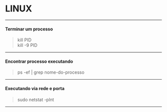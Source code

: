 # LINUX
---
 
#### Terminar um processo

 >kill PID  
 kill -9 PID

---

#### Encontrar processo executando

>ps -ef | grep nome-do-processo

---

#### Executando via rede e porta

>sudo netstat -plnt

---
